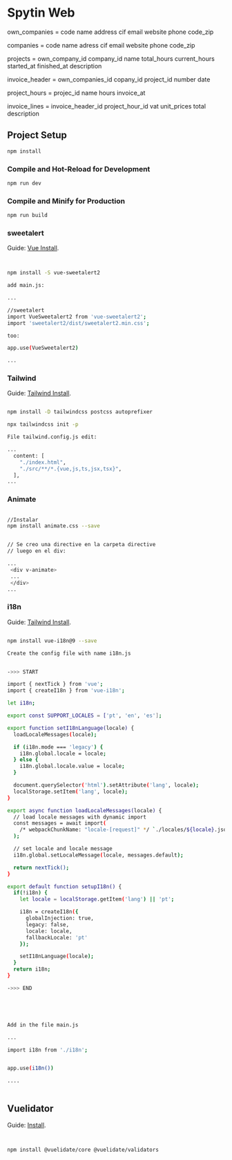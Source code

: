 # Spytin Web
own_companies = code name address cif email website phone code_zip 

companies = code name adress cif email website phone code_zip 

projects = own_company_id company_id name total_hours current_hours started_at finished_at description

invoice_header = own_companies_id copany_id project_id number date

project_hours = projec_id name hours invoice_at

invoice_lines = invoice_header_id project_hour_id vat unit_prices total description



## Project Setup

```sh
npm install
```

### Compile and Hot-Reload for Development

```sh
npm run dev
```

### Compile and Minify for Production

```sh
npm run build
```



### sweetalert

Guide: [Vue Install](https://github.com/avil13/vue-sweetalert2).


```sh


npm install -S vue-sweetalert2

add main.js:

...

//sweetalert
import VueSweetalert2 from 'vue-sweetalert2';
import 'sweetalert2/dist/sweetalert2.min.css';

too:

app.use(VueSweetalert2)

...


```





### Tailwind

Guide: [Tailwind Install](https://tailwindcss.com/docs/guides/vite).


```sh

npm install -D tailwindcss postcss autoprefixer

npx tailwindcss init -p

File tailwind.config.js edit:

...
  content: [
    "./index.html",
    "./src/**/*.{vue,js,ts,jsx,tsx}",
  ],
...


```




### Animate

```sh

//Instalar
npm install animate.css --save


// Se creo una directive en la carpeta directive
// luego en el div:

...
 <div v-animate>
 ...
 </div>
...

```


### i18n

Guide: [Tailwind Install](https://dev.to/lucasferreiralimax/how-implementation-a-i18n-in-vue-3-4cen).


```sh

npm install vue-i18n@9 --save

Create the config file with name i18n.js


->>> START

import { nextTick } from 'vue';
import { createI18n } from 'vue-i18n';

let i18n;

export const SUPPORT_LOCALES = ['pt', 'en', 'es'];

export function setI18nLanguage(locale) {
  loadLocaleMessages(locale);

  if (i18n.mode === 'legacy') {
    i18n.global.locale = locale;
  } else {
    i18n.global.locale.value = locale;
  }

  document.querySelector('html').setAttribute('lang', locale);
  localStorage.setItem('lang', locale);
}

export async function loadLocaleMessages(locale) {
  // load locale messages with dynamic import
  const messages = await import(
    /* webpackChunkName: "locale-[request]" */ `./locales/${locale}.json`
  );

  // set locale and locale message
  i18n.global.setLocaleMessage(locale, messages.default);

  return nextTick();
}

export default function setupI18n() {
  if(!i18n) {
    let locale = localStorage.getItem('lang') || 'pt';

    i18n = createI18n({
      globalInjection: true,
      legacy: false,
      locale: locale,
      fallbackLocale: 'pt'
    });

    setI18nLanguage(locale);
  }
  return i18n;
}

->>> END





Add in the file main.js

...

import i18n from './i18n';


app.use(i18n())

....



```




## Vuelidator

Guide: [Install](https://vuelidate-next.netlify.app/#installation).


```sh


npm install @vuelidate/core @vuelidate/validators


```